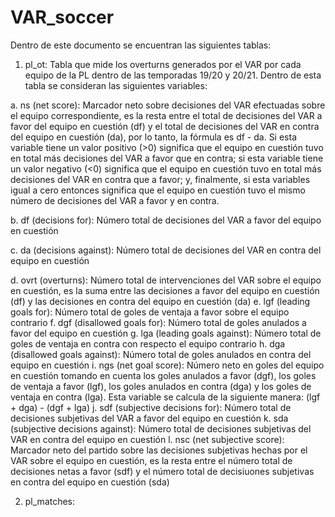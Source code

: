 # VAR_soccer

Dentro de este documento se encuentran las siguientes tablas:

1. pl_ot: Tabla que mide los overturns generados por el VAR por cada equipo de la PL dentro de las temporadas 19/20 y 20/21. Dentro de esta tabla se consideran las siguientes variables:

  a. ns (net score): Marcador neto sobre decisiones del VAR efectuadas sobre el equipo correspondiente, es la resta entre el total de decisiones del VAR a favor del equipo en cuestión (df) y el total de decisiones del VAR en contra del equipo en cuestión (da), por lo tanto, la fórmula es df - da. Si esta variable tiene un valor positivo (>0) significa que el equipo en cuestión tuvo en total más decisiones del VAR a favor que en contra; si esta variable tiene un valor negativo (<0) significa que el equipo en cuestión tuvo en total más decisiones del VAR en contra que a favor; y, finalmente, si esta variables igual a cero entonces significa que el equipo en cuestión tuvo el mismo número de decisiones del VAR a favor y en contra.
  
  b. df (decisions for): Número total de decisiones del VAR a favor del equipo en cuestión
  
  c. da (decisions against): Número total de decisiones del VAR en contra del equipo en cuestión
  
  d. ovrt (overturns): Número total de intervenciones del VAR sobre el equipo en cuestión, es la suma entre las decisiones a favor del equipo en cuestión (df) y las decisiones en contra del equipo en cuestión (da)
  e. lgf (leading goals for): Número total de goles de ventaja a favor sobre el equipo contrario
  f. dgf (disallowed goals for): Número total de goles anulados a favor del equipo en cuestión
  g. lga (leading goals against): Número total de goles de ventaja en contra con respecto el equipo contrario
  h. dga (disallowed goals against): Número total de goles anulados en contra del equipo en cuestión
  i. ngs (net goal score): Número neto en goles del equipo en cuestión tomando en cuenta los goles anulados a favor (dgf), los goles de ventaja a favor (lgf), los goles anulados en contra (dga) y los goles de ventaja en contra (lga). Esta variable se calcula de la siguiente manera: (lgf + dga) - (dgf + lga)
  j. sdf (subjective decisions for): Número total de decisiones subjetivas del VAR a favor del equipo en cuestión
  k. sda (subjective decisions against): Número total de decisiones subjetivas del VAR en contra del equipo en cuestión
  l. nsc (net subjective score): Marcador neto del partido sobre las decisiones subjetivas hechas por el VAR sobre el equipo en cuestión, es la resta entre el número total de decisiones netas a favor (sdf) y el número total de decisiuones subjetivas en contra del equipo en cuestión (sda)
  
2. pl_matches: 


